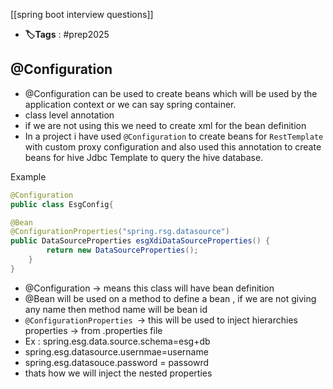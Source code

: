 [[spring boot interview questions]]

- **🏷️Tags** : #prep2025


## @Configuration 
- @Configuration can be used to create beans which will be used by the application context or we can say spring container.
- class level annotation
- if we are not using this we need to create xml for the bean definition
- In a project i have used `@Configuration` to create beans for `RestTemplate` with custom proxy configuration and also used this annotation to create beans for hive Jdbc Template to query the hive database.

Example

```java
@Configuration
public class EsgConfig{

@Bean
@ConfigurationProperties("spring.rsg.datasource")
public DataSourceProperties esgXdiDataSourceProperties() {
		return new DataSourceProperties();
	}
}
```


- @Configuration -> means this class will have bean definition
- @Bean will be used on a method to define a bean , if we are not giving any name then method name will be bean id 
- `@ConfigurationProperties `-> this will be used to inject hierarchies properties -> from .properties file
- Ex : spring.esg.data.source.schema=esg+db
- spring.esg.datasource.usernmae=username
- spring.esg.datasouce.password = passowrd
- thats how we will inject the nested properties 



